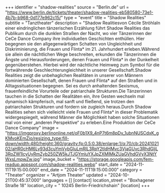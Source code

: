 +++
identifier = "shadow-realities"
source = "Berlin.de"
url = "https://www.berlin.de/tickets/theater/shadow-realities-eb580580-73e1-4b7b-b968-0d177e962c15/"
type = "event"
title = "Shadow Realities"
subtitle = "Tanztheater"
description = "Shadow Realitiesvon Cécile StröhlaIn einer eindringlichen tänzerischen Erzählung führt Shadow Realities das Publikum durch die dunklen Straßen der Nacht, wo vier Tänzerinnen der CeCe Dance Company ihre individuellen Geschichten enthüllen. Hier begegnen sie den allgegenwärtigen Schatten von Ungleichheit und Diskriminierung, die Frauen und Flinta* im 21. Jahrhundert erleben.Während sie allein die nächtlichen Wege beschreiten, erkunden die Tänzerinnen die Ängste und Herausforderungen, denen Frauen und Flinta* in der Dunkelheit gegenüberstehen. Hierbei wird der nächtliche Heimweg zum Symbol für die fortwährende Geschlechterungleichheit in unserer Gesellschaft.Shadow Realities zeigt die unbehaglichen Realitäten in unserer von Männern dominierten Gesellschaft, denen Frauen und Flinta* auf den Straßen und in Alltagssituationen begegnen. Sei es durch anhaltenden Sexismus, frauenfeindliche Vorurteile oder patriarchale Strukturen.Die Tänzerinnen tauchen in die Schatten der Realitäten ein, ihre Gesten wechseln mal dynamisch kämpferisch, mal sanft und fließend, sie trotzen den patriarchalen Strukturen und fordern sie zugleich heraus.Durch Shadow Realities sehen sich vielleicht viele Frauen und Flinta* in dieser Problematik widergespiegelt, während Männer die Möglichkeit haben solche Situationen mal von einer „anderen Perspektive“ zu erleben.Eine Produktion der CeCe Dance Company"
image = "https://imgproxy.berlinonline.net/oF0b1X9_4nP7t6m8pDv_1ubnNUSCdxK_gKMvoKEmZio/resizing_type:fill-down/width:480/height:360/gravity:fp:0.5:0.38/enlarge:1/q:70/cb:2024102102/aHR0cHM6Ly93d3cuYmVybGluLmRlL3RpY2tldHMvc3VjaGUvc3RhdGljL3RoZW1lcyUyRmZyb250ZW5kJTJGYmluYXJpZXMlMkZUaGVhdGVyX3NtYWxsLmpwZw.jpg"
image_bucket = "https://storage.googleapis.com/fem-readup.appspot.com/shadow-realities.webp"
start_date = "2024-11-11T19:15:00.000"
end_date = "2024-11-11T19:15:00.000"
category = "Theater"
organizer = "Artjom Theater"
updated = "2024-10-21T00:45:37.000"
languages = []
[contact]
location_street = "Boxhagener Straße 18"
location_city = " 10245 Berlin-Friedrichshain"
[location]
+++